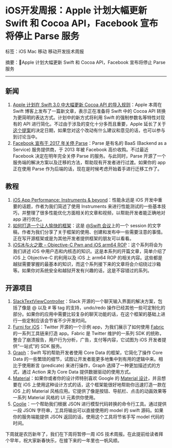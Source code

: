 # iOS开发周报：Apple 计划大幅更新 Swift 和 Cocoa API，Facebook 宣布将停止 Parse 服务

标签：iOS Mac 移动 移动开发技术周报

摘要：Apple 计划大幅更新 Swift 和 Cocoa API，Facebook 宣布将停止 Parse 服务

---

## 新闻

1. [Apple 计划在 Swift 3.0 中大幅更新 Cocoa API 的导入规则](https://swift.org/blog/swift-api-transformation/)：Apple 本周在 Swift 博客上发布了一篇新文章，表示正在准备将 Swift 中的 Cocoa API 转换为更简明的表达方式。计划中的新方式将利用 Swift 的强制参数名等特性对现有的 API 进行简化。不过由于涉及的变化十分多而且重要，Apple 延长了关于[这个提案](https://github.com/apple/swift-evolution/blob/master/proposals/0005-objective-c-name-translation.md)的决定日期，如果您对这个改动有什么建议和意见的话，也可以参与到讨论当中。
2. [Facebook 宣布于 2017 年关停 Parse](http://blog.parse.com/announcements/moving-on/)：Parse 是有名的 BaaS (Backend as a Service) 服务提供商，于 2013 年被 Facebook 高价收购。不过最近 Facebook 决定在明年完全关停 Parse 的服务。与此同时，Parse 开源了一个服务端的解决方案以及迁移的方法，帮助现有开发者进行过渡。如果你的 app 正在使用 Parse 作为后端的话，现在是时候考虑开始着手进行迁移工作了。


## 教程

1. [iOS App Performance: Instruments & beyond](https://medium.com/@mandrigin/ios-app-performance-instruments-beyond-48fe7b7cdf2#.6p9q47p2k)：性能永远是 iOS 开发中重要的话题，作者为我们简述了使用 Instruments 来进行性能测试的一些基本技巧，并整理了很多性能优化方面相关的文章和视频，以帮助开发者能正确地对 app 进行优化。
2. [如何打造一个让人愉快的框架](http://onevcat.com/2016/01/create-framework/)：这是 [@Swift 会议](http://atswift.io)上的一个 session 的文字稿，作者为我们分享了关于框架的使用、创建和发布中一些需要注意的事情。正在写开源框架或是为其他开发者提供框架的朋友可以看看。
3. [iOS冰与火之歌 – Objective-C Pwn and iOS arm64 ROP](http://drops.wooyun.org/papers/12355)：这个系列将会为我们讲述 iOS 中用户态和内核态的知识。这是本系列的开篇文章，简单介绍了 iOS 上 Objective-C 的利用以及 iOS 上 arm64 ROP 的相关内容。这些都是越狱需要掌握的最基本的知识，而这个系列接下来的文章将会介绍绕过沙箱等。如果你对系统安全和越狱开发有兴趣的话，这是不容错过的系列。


## 开源项目

1. [SlackTextViewController](https://github.com/slackhq/SlackTextViewController)：Slack 开源的一个聊天输入界面的解决方案，包括了像是 @ 以及 # 等 tag 的支持，undo/redo 操作已经其他一些可定制化的部分。如果你的应用中需要比较复杂的聊天功能的话，在这个框架的基础上进行一些定制应该会节省不少开发时间。
2. [Furni for iOS](https://github.com/twitterdev/furni-ios)：Twitter 开源的一个示例 app，为我们展示了如何使用 [Fabric](https://get.fabric.io) 的一系列工具链来打造 app。Fabric 是 Twitter 维护的一系列 SDK 的统称，整合了崩溃报告，用户行为分析，广告，支付等内容，它试图为 iOS 开发者提供“一站式”的 SDK 服务。
3. [Graph](https://github.com/CosmicMind/Graph)：Swift 写的帮助开发者使用 Core Data 的框架，它简化了操作 Core Data 的一些繁琐的细节，试图让开发者能更多地集中到有用的逻辑中来。相比于使用断言 (predicate) 来进行操作，Graph 选择了一种更加描述式的方式，通过 Action 来为 Core Data 提供数据驱动的使用方式。
4. [Material](https://github.com/CosmicMind/Material)：如果你或者你的设计师特别喜欢 Google 的 [Material 设计](https://design.google.com)，并且想要在 iOS 上使用这种设计方式的话，这个框架能很好地帮助你迅速打造一款在 iOS 上的 Material 风格应用。它提供了像是按钮、导航栏、点击的动画效果等一系列 Material 风格的 UI 元素供你使用。
5. [Coolie](https://github.com/nixzhu/Coolie)：一个帮助我们根据 JSON 进行模型代码转换的命令行工具。通过提供一段 JSON 字符串，工具将输出可以直接使用的 model 的 swift 源码。如果你的服务端能提供 JSON 返回的话，使用这个工具将节省手写 model 代码的时间。


下周就是农历新年了，我们在下周将暂停一周 iOS 技术周报。在此提前给读者拜个早年，祝大家新春快乐，在接下来的一年里也一帆风顺。

